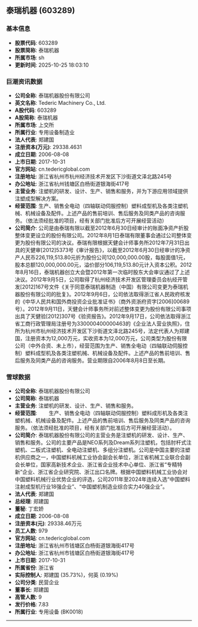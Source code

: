 ## 泰瑞机器 (603289)

### 基本信息

- **股票代码**: 603289
- **股票简称**: 泰瑞机器
- **所属市场**: sh
- **更新时间**: 2025-10-25 18:03:10

### 巨潮资讯数据

- **公司全称**: 泰瑞机器股份有限公司
- **英文名称**: Tederic Machinery Co., Ltd.
- **A股代码**: 603289
- **A股简称**: 泰瑞机器
- **所属市场**: 上交所
- **所属行业**: 专用设备制造业
- **法人代表**: 郑建国
- **注册资本(万元)**: 29338.4631
- **成立日期**: 2006-08-08
- **上市日期**: 2017-10-31
- **官方网站**: cn.tedericglobal.com
- **注册地址**: 浙江省杭州市杭州经济技术开发区下沙街道文泽北路245号
- **办公地址**: 浙江省杭州钱塘区白杨街道银海街417号
- **主营业务**: 注塑机的研发、设计、生产、销售和服务，并为下游应用领域提供注塑成型解决方案。
- **经营范围**: 生产、销售全电动（四轴联动伺服控制）塑料成型机及各类注塑机械、机械设备及配件。上述产品的售前培训、售后服务及同类产品的咨询服务。（依法须经批准的项目，经有关部门批准后方可开展经营活动）
- **公司简介**: 公司是由泰瑞有限以截至2012年6月30日经审计的账面净资产折股整体变更设立的股份有限公司。2012年8月1日泰瑞有限董事会通过公司整体变更为股份有限公司的决议。泰瑞有限根据天健会计师事务所2012年7月31日出具的天健审[2012]5373号《审计报告》，以截至2012年6月30日经审计的净资产人民币226,119,513.80元折为股份公司120,000,000.00股，每股面值1元，股本总额120,000,000.00元，溢价部分106,119,513.80元计入资本公积。2012年8月16日，泰瑞机器创立大会暨2012年第一次临时股东大会审议通过了上述决议。2012年9月5日，公司取得了杭州经济技术开发区管理委员会杭经开管发[2012]167号文件《关于同意泰瑞机器制造（中国）有限公司变更为泰瑞机器股份有限公司的批复》。2012年9月6日，公司依法取得浙江省人民政府核发的《中华人民共和国外商投资企业批准证书》（商外资浙府资字[2006]00689号）。2012年9月11日，天健会计师事务所对前述整体变更为股份有限公司事项出具了天健验[2012]307号《验资报告》。2012年9月17日，公司依法取得浙江省工商行政管理局注册号为330000400000463的《企业法人营业执照》，住所为杭州市杭州经济技术开发区下沙街道文泽北路245号，法定代表人为郑建国，注册资本为12,000万元，实收资本为12,000万元，公司类型为股份有限公司（中外合资、未上市），经营范围为生产、销售全电动（四轴联动伺服控制）塑料成型机及各类注塑机械、机械设备及配件。上述产品的售前培训、售后服务及同类产品的咨询服务。营业期限自2006年8月8日至长期。

### 雪球数据

- **公司全称**: 泰瑞机器股份有限公司
- **公司简称**: 泰瑞机器
- **主营业务**: 注塑机的研发、设计、生产、销售和服务。
- **经营范围**: 　　生产、销售全电动（四轴联动伺服控制）塑料成形机及各类注塑机械、机械设备及配件。上述产品的售前培训、售后服务及同类产品的咨询服务。（依法须经批准的项目，经有关部门批准后方可开展经营活动）。
- **公司简介**: 泰瑞机器股份有限公司的主营业务是注塑机的研发、设计、生产、销售和服务。公司的主要产品是NEO系列及Dream系列注塑机，包括肘杆式注塑机、二板式注塑机、全电动注塑机、多组分注塑机。公司是中国主要的注塑机供应商之一，中国塑料机械工业协会副会长单位，浙江省机械工业联合会副会长单位，国家高新技术企业、浙江省企业技术中心单位、浙江省“专精特新”企业、浙江省企业研究院、浙江出口名牌。根据中国塑料机械工业协会对中国塑料机械行业优势企业的评选，公司2011年至2024年连续入选“中国塑料注射成型机行业18强企业”、“中国塑机制造业综合实力40强企业”。
- **法人代表**: 郑建国
- **总经理**: 郑建国
- **董秘**: 丁宏娇
- **成立日期**: 2006-08-08
- **注册资本(元)**: 29338.46万元
- **员工人数**: 979
- **官方网站**: cn.tedericglobal.com
- **注册地址**: 浙江省杭州市钱塘区白杨街道银海街417号
- **办公地址**: 浙江省杭州市钱塘区白杨街道银海街417号
- **上市日期**: 2017-10-31
- **所属省份**: 浙江省
- **实际控制人**: 郑建国 (35.73%)，何英 (0.19%)
- **公司分类**: 民营企业
- **董事长**: 郑建国
- **高管人数**: 9
- **发行价格**: 7.83
- **所属行业**: 专用设备 (BK0018)

---